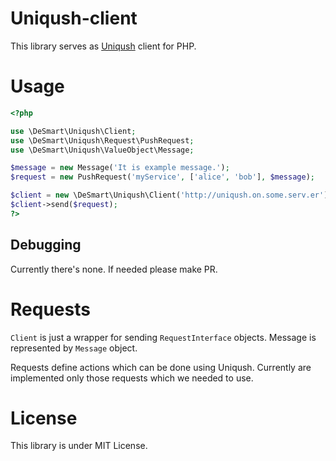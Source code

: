 # Uniqush-client

This library serves as [Uniqush](http://uniqush.org/) client for PHP.

# Usage

```php
<?php

use \DeSmart\Uniqush\Client;
use \DeSmart\Uniqush\Request\PushRequest;
use \DeSmart\Uniqush\ValueObject\Message;

$message = new Message('It is example message.');
$request = new PushRequest('myService', ['alice', 'bob'], $message);

$client = new \DeSmart\Uniqush\Client('http://uniqush.on.some.serv.er');
$client->send($request);
?>
```

## Debugging

Currently there's none. If needed please make PR.

# Requests

`Client` is just a wrapper for sending `RequestInterface` objects. Message is represented by `Message` object.

Requests define actions which can be done using Uniqush. Currently are implemented only those requests which we needed to use.

# License

This library is under MIT License.
